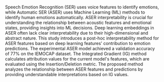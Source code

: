 Speech Emotion Recognition (SER) uses voice features to identify emotions, while Automatic SER (ASER) uses Machine Learning (ML) methods to identify human emotions automatically. ASER interpretability is crucial for understanding the relationship between acoustic features and emotional states, providing insights into ML decisions. Deep learning embeddings in ASER often lack clear interpretability due to their high-dimensional and abstract nature. This study introduces a post-hoc interpretability method for ASER features based on deep learning features' contribution to emotion predictions. The experimental ASER model achieved a validation accuracy of 77\% on the IEMOCAP dataset. The Integrated Gradient (IG) method calculates attribution values for the current model's features, which are evaluated using the Insertion/Deletion metric. The proposed method analyzes the relationship between ASER features and predictions by providing understandable interpretations based on IG values.
